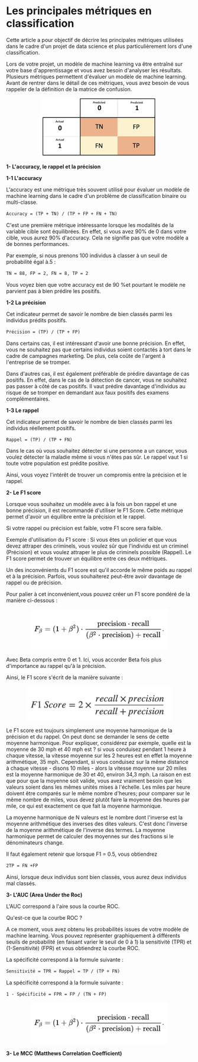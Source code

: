 # Les principales métriques en classification

Cette article a pour objectif de décrire les principales métriques utilisées dans le cadre d'un projet de data science et plus particulièrement lors d'une classification. 

Lors de votre projet, un modèle de machine learning va être entraîné sur votre base d'apprentissage et vous avez besoin d'analyser les résultats. Plusieurs métriques permettent d'évaluer un modèle de machine learning. Avant de rentrer dans le détail de ces métriques, vous avez besoin de vous rappeler de la définition de la matrice de confusion.

<p align="center">
  <img src="/images/matrice confusion.png" />
</p>

**1- L'accuracy, le rappel et la précision**

**1-1 L'accuracy**

L'accuracy est une métrique très souvent utilisé pour évaluer un modèle de machine learning dans le cadre d'un problème de classification binaire ou multi-classe.

```markdown
Accuracy = (TP + TN) / (TP + FP + FN + TN)
```

C'est une première métrique intéressante lorsque les modalités de la variable cible sont équilibrées. En effet, si vous avez 90% de 0 dans votre cible, vous aurez 90% d'accuracy. Cela ne signifie pas que votre modèle a de bonnes performances. 

Par exemple, si nous prenons 100 individus à classer à un seuil de probabilité égal à.5 :

```markdown
TN = 88, FP = 2, FN = 8, TP = 2
```

Vous voyez bien que votre accuracy est de 90 %et pourtant le modèle ne parvient pas à bien prédire les positifs.

**1-2 La précision**

Cet indicateur permet de savoir le nombre de bien classés parmi les individus prédits positifs.

```markdown
Précision = (TP) / (TP + FP)
```

Dans certains cas, il est intéressant d'avoir une bonne précision. En effet, vous ne souhaitez pas que certains individus soient contactés à tort dans le cadre de campagnes marketing. De plus, cela coûte de l'argent à l'entreprise de se tromper.

Dans d'autres cas, il est également préférable de prédire davantage de cas positifs. En effet, dans le cas de la détection de cancer, vous ne souhaitez pas passer à côté de cas positifs. Il vaut prédire davantage d'individus au risque de se tromper en demandant aux faux positifs des examens complémentaires.

**1-3 Le rappel**

Cet indicateur permet de savoir le nombre de bien classés parmi les individus réellement positifs.

```markdown
Rappel = (TP) / (TP + FN)
```

Dans le cas où vous souhaitez détecter si une personne a un cancer, vous voulez détecter la maladie même si vous n'êtes pas sûr. Le rappel vaut 1 si toute votre population est prédite positive.

Ainsi, vous voyez l'intérêt de trouver un compromis entre la précision et le rappel.

**2- Le F1 score**

Lorsque vous souhaitez un modèle avec à la fois un bon rappel et une bonne précision, il est recommandé d'utiliser le F1 Score. Cette métrique permet d'avoir un équilibre entre la précision et le rappel.

Si votre rappel ou précision est faible, votre F1 score sera faible.

Exemple d'utilisation du F1 score : Si vous êtes un policier et que vous devez attraper des criminels, vous voulez sûr que l'individu est un criminel (Précision) et vous voulez attraper le plus de criminels possible (Rappel). Le F1 score permet de trouver un équilibre entre ces deux métriques.

Un des inconvénients du F1 score est qu'il accorde le même poids au rappel et à la précision. Parfois, vous souhaiterez peut-être avoir davantage de rappel ou de précision.

Pour palier à cet inconvénient,vous pouvez créer un F1 score pondéré de la manière ci-dessous :
<p align="center">
  <img src="/images/f1_pondere.PNG" />
</p>

Avec Beta compris entre 0 et 1. Ici, vous accorder Beta fois plus d'importance au rappel qu'à la précision.

Ainsi, le F1 score s'écrit de la manière suivante : 
<p align="center">
  <img src="/images/f1_score_calcul.PNG" />
</p>

Le F1 score est toujours simplement une moyenne harmonique de la précision et du rappel. On peut donc se demander le sens de cette moyenne harmonique. Pour expliquer, considérez par exemple, quelle est la moyenne de 30 mph et 40 mph est ? si vous conduisez pendant 1 heure à chaque vitesse, la vitesse moyenne sur les 2 heures est en effet la moyenne arithmétique, 35 mph. Cependant, si vous conduisez sur la même distance à chaque vitesse - disons 10 miles - alors la vitesse moyenne sur 20 miles est la moyenne harmonique de 30 et 40, environ 34,3 mph. La raison en est que pour que la moyenne soit valide, vous avez vraiment besoin que les valeurs soient dans les mêmes unités mises à l'échelle. Les miles par heure doivent être comparés sur le même nombre d'heures; pour comparer sur le même nombre de miles, vous devez plutôt faire la moyenne des heures par mile, ce qui est exactement ce que fait la moyenne harmonique.

La moyenne harmonique de N valeurs est le nombre dont l'inverse est la moyenne arithmétique des inverses des dites valeurs. C'est donc l'inverse de la moyenne arithmétique de l'inverse des termes. La moyenne harmonique permet de calculer des moyennes sur des fractions si le dénominateurs change.

Il faut également retenir que lorsque F1 = 0.5, vous obtiendrez 
```markdown
2TP = FN +FP
```
Ainsi, lorsque deux individus sont bien classés, vous aurez deux individus mal classés.

**3- L'AUC (Area Under the Roc)**

L'AUC correspond à l'aire sous la courbe ROC.

Qu'est-ce que la courbe ROC ?

A ce moment, vous avez obtenu les probabilités issues de votre modèle de machine learning.
Vous pouvez représenter graphiquement à différents seuils de probabilité (en faisant varier le seuil de 0 à 1) la sensitivité (TPR) et (1-Sensitivité) (FPR) et vous obtiendrez la courbe ROC.

La spécificité correspond à la formule suivante :
```markdown
Sensitivité = TPR = Rappel = TP / (TP + FN)
```

La spécificité correspond à la formule suivante :
```markdown
1 - Spécificité = FPR = FP / (TN + FP)
```

<p align="center">
  <img src="/images/f1_pondere.PNG" />
</p>

**3- Le MCC (Matthews Correlation Coefficient)**



